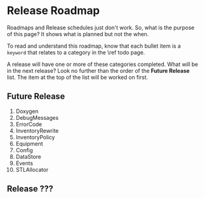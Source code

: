 Release Roadmap
===============

Roadmaps and Release schedules just don't work.  So, what is the purpose of 
this page?  It shows what is planned but not the when.

To read and understand this roadmap, know that each bullet item is a 
`keyword` that relates to a category in the \ref todo page.

A release will have one or more of these categories completed.  What will be 
in the next release?  Look no further than the order of the __Future 
Release__ list.  The item at the top of the list will be worked on first.

Future Release
--------------

1.  Doxygen
2.  DebugMessages
3.  ErrorCode
4.  InventoryRewrite
5.  InventoryPolicy
6.  Equipment
7.  Config
8.  DataStore
9.  Events
10. STLAllocator

Release ???
-----------

